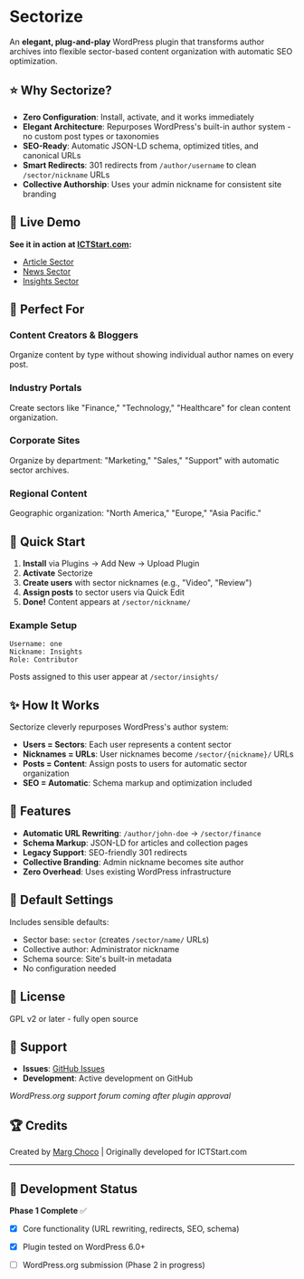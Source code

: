 # Sectorize

An **elegant, plug-and-play** WordPress plugin that transforms author archives into flexible sector-based content organization with automatic SEO optimization.

## ⭐ Why Sectorize?

- **Zero Configuration**: Install, activate, and it works immediately
- **Elegant Architecture**: Repurposes WordPress's built-in author system - no custom post types or taxonomies
- **SEO-Ready**: Automatic JSON-LD schema, optimized titles, and canonical URLs
- **Smart Redirects**: 301 redirects from `/author/username` to clean `/sector/nickname` URLs
- **Collective Authorship**: Uses your admin nickname for consistent site branding

## 🌟 Live Demo

**See it in action at [ICTStart.com](https://ictstart.com):**
- [Article Sector](https://ictstart.com/sector/article/)
- [News Sector](https://ictstart.com/sector/news/)
- [Insights Sector](https://ictstart.com/sector/insights/)

## 🎯 Perfect For

### Content Creators & Bloggers
Organize content by type without showing individual author names on every post.

### Industry Portals  
Create sectors like "Finance," "Technology," "Healthcare" for clean content organization.

### Corporate Sites
Organize by department: "Marketing," "Sales," "Support" with automatic sector archives.

### Regional Content
Geographic organization: "North America," "Europe," "Asia Pacific."

## 🚀 Quick Start

1. **Install** via Plugins → Add New → Upload Plugin
2. **Activate** Sectorize  
3. **Create users** with sector nicknames (e.g., "Video", "Review")
4. **Assign posts** to sector users via Quick Edit
5. **Done!** Content appears at `/sector/nickname/`

### Example Setup
```
Username: one
Nickname: Insights  
Role: Contributor
```
Posts assigned to this user appear at `/sector/insights/`

## ✨ How It Works

Sectorize cleverly repurposes WordPress's author system:
- **Users = Sectors**: Each user represents a content sector
- **Nicknames = URLs**: User nicknames become `/sector/{nickname}/` URLs  
- **Posts = Content**: Assign posts to users for automatic sector organization
- **SEO = Automatic**: Schema markup and optimization included

## 🔧 Features

- **Automatic URL Rewriting**: `/author/john-doe` → `/sector/finance`
- **Schema Markup**: JSON-LD for articles and collection pages
- **Legacy Support**: SEO-friendly 301 redirects
- **Collective Branding**: Admin nickname becomes site author
- **Zero Overhead**: Uses existing WordPress infrastructure

## 🎨 Default Settings

Includes sensible defaults:
- Sector base: `sector` (creates `/sector/name/` URLs)
- Collective author: Administrator nickname
- Schema source: Site's built-in metadata
- No configuration needed

## 📄 License

GPL v2 or later - fully open source

## 🤝 Support

- **Issues**: [GitHub Issues](https://github.com/rancidbluecheese/sectorize/issues)
- **Development**: Active development on GitHub

*WordPress.org support forum coming after plugin approval*

## 🏆 Credits

Created by [Marg Choco](https://ictstart.com) | Originally developed for ICTStart.com

---

## 🚀 Development Status

**Phase 1 Complete** ✅
- [x] Core functionality (URL rewriting, redirects, SEO, schema)
- [x] Plugin tested on WordPress 6.0+
- [ ] WordPress.org submission (Phase 2 in progress)

